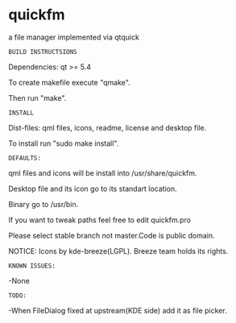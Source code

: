 quickfm
=======

a file manager implemented via qtquick

    BUILD INSTRUCTSIONS

Dependencies: qt >= 5.4

To create makefile execute "qmake".

Then run "make".

    INSTALL

Dist-files: qml files, icons, readme, license and desktop file.

To install run "sudo make install".

    DEFAULTS:

qml files and icons will be install into /usr/share/quickfm.

Desktop file and its icon go to its standart location.

Binary go to /usr/bin.

If you want to tweak paths feel free to edit quickfm.pro

Please select stable branch not master.Code is public domain. 

NOTICE: Icons by kde-breeze(LGPL). Breeze team holds its rights.

    KNOWN ISSUES:
    
-None

    TODO:

-When FileDialog fixed at upstream(KDE side) add it as file picker.